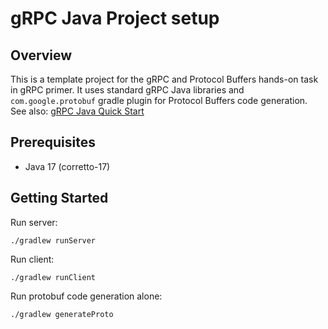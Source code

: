 # gRPC Java Project setup
## Overview
This is a template project for the gRPC and Protocol Buffers hands-on task in gRPC primer. It uses standard gRPC Java libraries and
`com.google.protobuf` gradle plugin for Protocol Buffers code generation. See also: [gRPC Java Quick Start](https://grpc.io/docs/languages/java/quickstart/)
## Prerequisites
- Java 17 (corretto-17)

## Getting Started
Run server:
```shell
./gradlew runServer
```
Run client:
```shell
./gradlew runClient
```
Run protobuf code generation alone:
```shell
./gradlew generateProto
